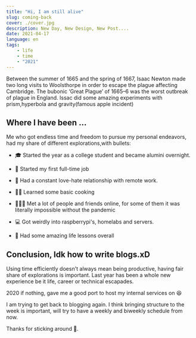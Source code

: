 ```yaml
---
title: "Hi, I am still alive"
slug: coming-back
cover: ./cover.jpg
description: New Day, New Design, New Post.... 
date: 2021-04-17
language: en
tags:
    - life
    - time
    - "2021"
---
```


Between the summer of 1665 and the spring of 1667, Isaac Newton made two long visits to Woolsthorpe in order to escape the plague affecting Cambridge. The bubonic ‘Great Plague’ of 1665–6 was the worst outbreak of plague in England. Issac did some amazing experiments with prism,hyperbola and gravity(famous apple incident)

## Where I have been ...

Me who got endless time and freedom to pursue my personal endeavors, had my share of different explorations,with bullets:

* 🎓 Started the year as a college student and became alumini overnight.

* 🎉 Started my first full-time job

* 👷 Had a constant love-hate relationship with remote work.

* 🧑‍🍳 Learned  some basic cooking 

* 👨‍👦‍👦 Met a lot of people and friends online, for some of them it was literally impossible without the pandemic

* 💻 Got weirdly into raspberrypi's, homelabs and servers.

* 🌳 Had some amazing life lessons overall

## Conclusion, Idk how to write blogs.xD

Using time efficiently doesn't always mean being productive, having fair share of explorations is important. Last year has been a whole new experience be it life, career or technical escapades. 

2020 if nothing, gave me a good port to host my internal services on 😆

I am trying to get back to blogging again. I think bringing structure to the week is important, will try to have a weekly and biweekly schedule from now.

Thanks for sticking around 🙂.